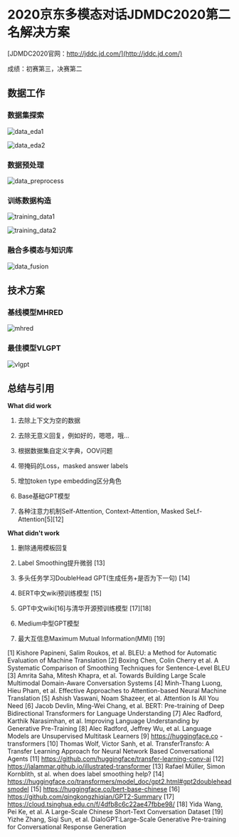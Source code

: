 # 2020京东多模态对话JDMDC2020第二名解决方案

[JDMDC2020官网：http://jddc.jd.com/](http://jddc.jd.com/)

成绩：初赛第三，决赛第二

## 数据工作

### 数据集探索

![data_eda1](doc/images/data_eda1.jpg)

![data_eda2](doc/images/data_eda2.jpg)

### 数据预处理

![data_preprocess](doc/images/data_preprocess.jpg)

### 训练数据构造

![training_data1](doc/images/training_data1.jpg)

![training_data2](doc/images/training_data2.jpg)

### 融合多模态与知识库

![data_fusion](doc/images/data_fusion.jpg)

## 技术方案

### 基线模型MHRED

![mhred](doc/images/baseline_mhred.jpg)

### 最佳模型VLGPT

![vlgpt](doc/images/best_vlgpt.jpg)

## 总结与引用

**What did work**

1. 去除上下文为空的数据

2. 去除无意义回复，例如好的，嗯嗯，哦... 

3. 根据数据集自定义字典，OOV问题

4. 带掩码的Loss，masked answer labels

5. 增加token type embedding区分角色

6.  Base基础GPT模型

7. 各种注意力机制Self-Attention, Context-Attention, Masked SeLf-Attention[5][12] 

**What didn't work**

1. 删除通用模板回复

2. Label Smoothing提升微弱 [13]

3. 多头任务学习DoubleHead GPT(生成任务+是否为下一句) [14]

4. BERT中文wiki预训练模型 [15]

5. GPT中文wiki[16]与清华开源预训练模型 [17][18]

6. Medium中型GPT模型

7. 最大互信息Maximum Mutual Information(MMI) [19]


[1] Kishore Papineni, Salim Roukos, et al. BLEU: a Method for Automatic Evaluation of Machine Translation 
[2] Boxing Chen, Colin Cherry et al. A Systematic Comparison of Smoothing Techniques for Sentence-Level BLEU
[3] Amrita Saha, Mitesh Khapra, et al. Towards Building Large Scale Multimodal Domain-Aware Conversation Systems
[4] Minh-Thang Luong, Hieu Pham, et al. Effective Approaches to Attention-based Neural Machine Translation
[5] Ashish Vaswani, Noam Shazeer,  et al. Attention Is All You Need
[6] Jacob Devlin, Ming-Wei Chang, et al. BERT: Pre-training of Deep Bidirectional Transformers for Language Understanding
[7] Alec Radford, Karthik Narasimhan, et al. Improving Language Understanding by Generative Pre-Training 
[8] Alec Radford, Jeffrey Wu,  et al. Language Models are Unsupervised Multitask Learners 
[9] https://huggingface.co - transformers
[10] Thomas Wolf, Victor Sanh, et al. TransferTransfo: A Transfer Learning Approach for Neural Network Based Conversational Agents
[11] https://github.com/huggingface/transfer-learning-conv-ai
[12] https://jalammar.github.io/illustrated-transformer
[13] Rafael Müller, Simon Kornblith, st al. when does label smoothing help?
[14] https://huggingface.co/transformers/model_doc/gpt2.html#gpt2doubleheadsmodel
[15] https://huggingface.co/bert-base-chinese
[16] https://github.com/qingkongzhiqian/GPT2-Summary
[17] https://cloud.tsinghua.edu.cn/f/4dfb8c6c22ae47fbbe98/
[18] Yida Wang, Pei Ke, et al. A Large-Scale Chinese Short-Text Conversation Dataset
[19] Yizhe Zhang, Siqi Sun,  et al. DialoGPT:Large-Scale Generative Pre-training for Conversational Response Generation
